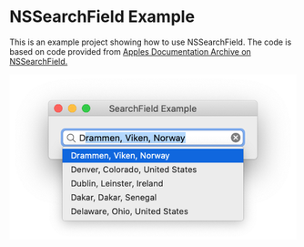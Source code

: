 # NSSearchField Example
This is an example project showing how to use NSSearchField. The code is based on code provided from [Apples Documentation Archive on NSSearchField.](https://developer.apple.com/library/archive/samplecode/SearchField/Introduction/Intro.html#//apple_ref/doc/uid/DTS10004112)

![NSSearchField Example](https://raw.githubusercontent.com/ademsalih/NSSearchFieldExample/master/Screenshots/screenshot-light.png "NSSearchField Example")
